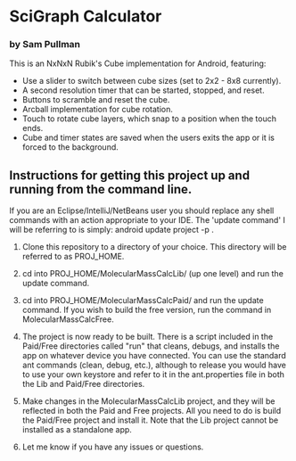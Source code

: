 # SciGraph Calculator
### by Sam Pullman

This is an NxNxN Rubik's Cube implementation for Android, featuring:
* Use a slider to switch between cube sizes (set to 2x2 - 8x8 currently).
* A second resolution timer that can be started, stopped, and reset.
* Buttons to scramble and reset the cube.
* Arcball implementation for cube rotation.
* Touch to rotate cube layers, which snap to a position when the touch ends.
* Cube and timer states are saved when the users exits the app or it is forced to the background.

## Instructions for getting this project up and running from the command line.

If you are an Eclipse/IntelliJ/NetBeans user you should replace any shell commands with an action appropriate to your IDE.
The 'update command' I will be referring to is simply:
android update project -p .

1. Clone this repository to a directory of your choice. This directory will be referred to as PROJ_HOME.

2. cd into PROJ_HOME/MolecularMassCalcLib/ (up one level) and run the update command.

3. cd into PROJ_HOME/MolecularMassCalcPaid/ and run the update command. If you wish to build the free version, run the command in MolecularMassCalcFree.

4. The project is now ready to be built. There is a script included in the Paid/Free directories called "run" that cleans, debugs, and installs the app on whatever device you have connected. You can use the standard ant commands (clean, debug, etc.), although to release you would have to use your own keystore and refer to it in the ant.properties file in both the Lib and Paid/Free directories.

5. Make changes in the MolecularMassCalcLib project, and they will be reflected in both the Paid and Free projects. All you need to do is build the Paid/Free project and install it. Note that the Lib project cannot be installed as a standalone app.

6. Let me know if you have any issues or questions.